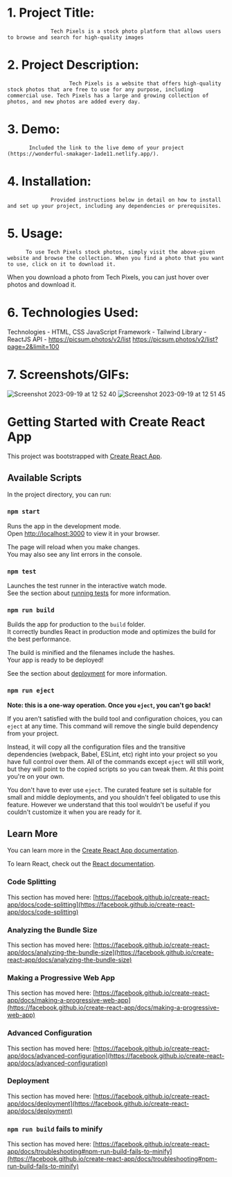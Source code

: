 # 1. Project Title: 
                  Tech Pixels is a stock photo platform that allows users to browse and search for high-quality images
# 2. Project Description:     
                        Tech Pixels is a website that offers high-quality stock photos that are free to use for any purpose, including commercial use. Tech Pixels has a large and growing collection of photos, and new photos are added every day.
                        
# 3. Demo: 
           Included the link to the live demo of your project (https://wonderful-smakager-1ade11.netlify.app/).
# 4. Installation: 
                  Provided instructions below in detail on how to install and set up your project, including any dependencies or prerequisites.
# 5. Usage: 
          To use Tech Pixels stock photos, simply visit the above-given  website and browse the collection. When you find a photo that you want to use, click on it to download it.

When you download a photo from Tech Pixels, you can just hover over photos and download it.


# 6. Technologies Used: 
Technologies - HTML, CSS JavaScript
Framework - Tailwind
Library - ReactJS
API - https://picsum.photos/v2/list
      https://picsum.photos/v2/list?page=2&limit=100

# 7. Screenshots/GIFs:
![Screenshot 2023-09-19 at 12 52 40](https://github.com/BijendraRaut/adme/assets/61984063/809f1d9a-5303-403c-a48e-bacfb2aa837e)
![Screenshot 2023-09-19 at 12 51 45](https://github.com/BijendraRaut/adme/assets/61984063/fde0da8e-352c-4942-be6b-2e7c734ebef0)



# Getting Started with Create React App

This project was bootstrapped with [Create React App](https://github.com/facebook/create-react-app).

## Available Scripts

In the project directory, you can run:

### `npm start`

Runs the app in the development mode.\
Open [http://localhost:3000](http://localhost:3000) to view it in your browser.

The page will reload when you make changes.\
You may also see any lint errors in the console.

### `npm test`

Launches the test runner in the interactive watch mode.\
See the section about [running tests](https://facebook.github.io/create-react-app/docs/running-tests) for more information.

### `npm run build`

Builds the app for production to the `build` folder.\
It correctly bundles React in production mode and optimizes the build for the best performance.

The build is minified and the filenames include the hashes.\
Your app is ready to be deployed!

See the section about [deployment](https://facebook.github.io/create-react-app/docs/deployment) for more information.

### `npm run eject`

**Note: this is a one-way operation. Once you `eject`, you can't go back!**

If you aren't satisfied with the build tool and configuration choices, you can `eject` at any time. This command will remove the single build dependency from your project.

Instead, it will copy all the configuration files and the transitive dependencies (webpack, Babel, ESLint, etc) right into your project so you have full control over them. All of the commands except `eject` will still work, but they will point to the copied scripts so you can tweak them. At this point you're on your own.

You don't have to ever use `eject`. The curated feature set is suitable for small and middle deployments, and you shouldn't feel obligated to use this feature. However we understand that this tool wouldn't be useful if you couldn't customize it when you are ready for it.

## Learn More

You can learn more in the [Create React App documentation](https://facebook.github.io/create-react-app/docs/getting-started).

To learn React, check out the [React documentation](https://reactjs.org/).

### Code Splitting

This section has moved here: [https://facebook.github.io/create-react-app/docs/code-splitting](https://facebook.github.io/create-react-app/docs/code-splitting)

### Analyzing the Bundle Size

This section has moved here: [https://facebook.github.io/create-react-app/docs/analyzing-the-bundle-size](https://facebook.github.io/create-react-app/docs/analyzing-the-bundle-size)

### Making a Progressive Web App

This section has moved here: [https://facebook.github.io/create-react-app/docs/making-a-progressive-web-app](https://facebook.github.io/create-react-app/docs/making-a-progressive-web-app)

### Advanced Configuration

This section has moved here: [https://facebook.github.io/create-react-app/docs/advanced-configuration](https://facebook.github.io/create-react-app/docs/advanced-configuration)

### Deployment

This section has moved here: [https://facebook.github.io/create-react-app/docs/deployment](https://facebook.github.io/create-react-app/docs/deployment)

### `npm run build` fails to minify

This section has moved here: [https://facebook.github.io/create-react-app/docs/troubleshooting#npm-run-build-fails-to-minify](https://facebook.github.io/create-react-app/docs/troubleshooting#npm-run-build-fails-to-minify)
